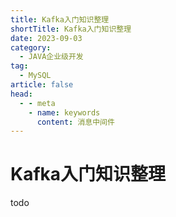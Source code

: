 ```yaml
---
title: Kafka入门知识整理
shortTitle: Kafka入门知识整理
date: 2023-09-03
category:
  - JAVA企业级开发
tag:
  - MySQL
article: false
head:
  - - meta
    - name: keywords
      content: 消息中间件
---
```


# Kafka入门知识整理



todo
